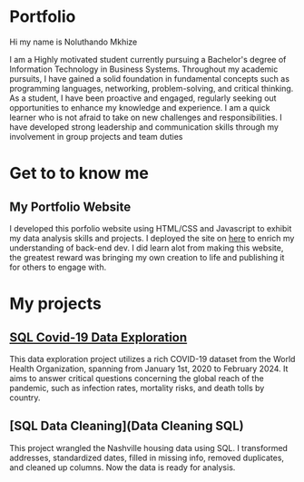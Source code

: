 # Portfolio
Hi my name is Noluthando Mkhize 

I am a Highly motivated student currently pursuing a Bachelor's degree of Information Technology in Business Systems. 
Throughout my academic pursuits, I have gained a solid foundation in fundamental concepts such as programming 
languages, networking, problem-solving, and critical thinking. As a student, I have been proactive and engaged, regularly 
seeking out opportunities to enhance my knowledge and experience. I am a quick learner who is not afraid to take on new 
challenges and responsibilities. I have developed strong leadership and communication skills through my involvement in 
group projects and team duties

# Get to to know me

## My Portfolio Website 
I developed this porfolio website using HTML/CSS and Javascript to exhibit my data analysis skills and projects. I deployed the site on 
[here](https://www.google.com) to enrich my understanding of back-end dev. I did learn alot from making this website, the greatest reward was bringing 
my own creation to life and publishing it for others to engage with. 

# My projects 
## [SQL Covid-19 Data Exploration](https://github.com/Tannykhiz/noluthando-mkhize-porfolio-website/tree/89f27111e561a64eabf6f4d1838d4b8633570cbd/SQL_Covid-19_Data_Exploration)
This data exploration project utilizes a rich COVID-19 dataset from the World Health Organization, spanning from January 1st, 2020 to February 2024. It aims to answer critical questions concerning the global reach of the pandemic, such as infection rates, mortality risks, and death tolls by country. 

## [SQL Data Cleaning](Data Cleaning SQL)
This project wrangled the Nashville housing data using SQL. I transformed addresses, standardized dates, filled in missing info, removed duplicates, and cleaned up columns. Now the data is ready for analysis. 





